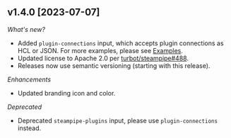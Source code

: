 ## v1.4.0 [2023-07-07]

_What's new?_

- Added `plugin-connections` input, which accepts plugin connections as HCL or JSON. For more examples, please see [Examples](https://github.com/turbot/steampipe-action-setup#examples).
- Updated license to Apache 2.0 per [turbot/steampipe#488](https://github.com/turbot/steampipe/issues/488).
- Releases now use semantic versioning (starting with this release).

_Enhancements_

- Updated branding icon and color.

_Deprecated_

- Deprecated `steampipe-plugins` input, please use `plugin-connections` instead.
